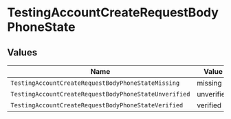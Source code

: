 # TestingAccountCreateRequestBodyPhoneState


## Values

| Name                                                  | Value                                                 |
| ----------------------------------------------------- | ----------------------------------------------------- |
| `TestingAccountCreateRequestBodyPhoneStateMissing`    | missing                                               |
| `TestingAccountCreateRequestBodyPhoneStateUnverified` | unverified                                            |
| `TestingAccountCreateRequestBodyPhoneStateVerified`   | verified                                              |